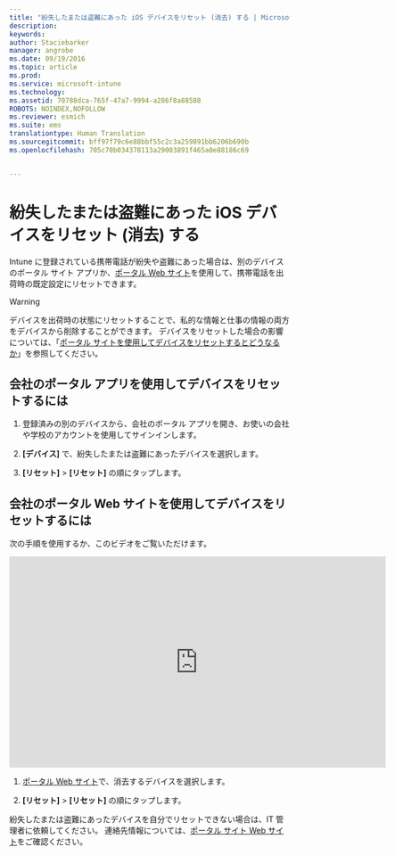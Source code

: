 ```yaml
---
title: "紛失したまたは盗難にあった iOS デバイスをリセット (消去) する | Microsoft Intune"
description: 
keywords: 
author: Staciebarker
manager: angrobe
ms.date: 09/19/2016
ms.topic: article
ms.prod: 
ms.service: microsoft-intune
ms.technology: 
ms.assetid: 70788dca-765f-47a7-9994-a286f8a88588
ROBOTS: NOINDEX,NOFOLLOW
ms.reviewer: esmich
ms.suite: ems
translationtype: Human Translation
ms.sourcegitcommit: bff97f79c6e88bbf55c2c3a259891bb6206b690b
ms.openlocfilehash: 705c70b034378113a29003891f465a0e88186c69


---
```



# 紛失したまたは盗難にあった iOS デバイスをリセット (消去) する

Intune に登録されている携帯電話が紛失や盗難にあった場合は、別のデバイスのポータル サイト アプリか、[ポータル Web サイト](http://portal.manage.microsoft.com)を使用して、携帯電話を出荷時の既定設定にリセットできます。

> [!WARNING]
> デバイスを出荷時の状態にリセットすることで、私的な情報と仕事の情報の両方をデバイスから削除することができます。 デバイスをリセットした場合の影響については、「[ポータル サイトを使用してデバイスをリセットするとどうなるか](what-happens-if-you-reset-your-device-using-the-company-portal-ios.md)」を参照してください。

## 会社のポータル アプリを使用してデバイスをリセットするには

1.  登録済みの別のデバイスから、会社のポータル アプリを開き、お使いの会社や学校のアカウントを使用してサインインします。

2.  **[デバイス]** で、紛失したまたは盗難にあったデバイスを選択します。

3.  **[リセット]** &gt; **[リセット]** の順にタップします。

## 会社のポータル Web サイトを使用してデバイスをリセットするには

次の手順を使用するか、このビデオをご覧いただけます。

<iframe width="675" height="379" src="https://www.youtube.com/embed/3rrXe8XmtgU" frameborder="0" allowfullscreen></iframe>

1.  [ポータル Web サイト](http://portal.manage.microsoft.com)で、消去するデバイスを選択します。

2.  **[リセット]** &gt; **[リセット]** の順にタップします。

紛失したまたは盗難にあったデバイスを自分でリセットできない場合は、IT 管理者に依頼してください。 連絡先情報については、[ポータル サイト Web サイト](http://portal.manage.microsoft.com)をご確認ください。





<!--HONumber=Sep16_HO3-->


